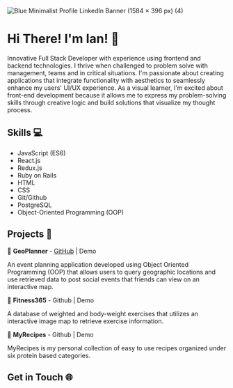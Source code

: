 ![Blue Minimalist Profile LinkedIn Banner (1584 × 396 px) (4)](https://user-images.githubusercontent.com/85708755/200971756-0a398f94-98df-42f7-9c6b-8d2acfcc4608.png)

# Hi There! I'm Ian! 👋

Innovative Full Stack Developer with experience using frontend and backend technologies. I thrive when challenged to problem solve with management, teams and in critical situations. I'm passionate about creating applications that integrate functionality with aesthetics to seamlessly enhance my users' UI/UX experience. As a visual learner, I'm excited about front-end development because it allows me to express my problem-solving skills through creative logic and build solutions that visualize my thought process.

## Skills 💻

* JavaScript (ES6)
* React.js
* Redux.js
* Ruby on Rails
* HTML
* CSS
* Git/Github
* PostgreSQL
* Object-Oriented Programming (OOP)

## Projects 🎨

🔹 **GeoPlanner** - [GitHub](https://github.com/IanMcM89/phase-5-project) | Demo

An event planning application developed using Object Oriented Programming (OOP) that allows users to query geographic locations and use retrieved data to post social events that friends can view on an interactive map.

🔹 **Fitness365** - Github | Demo

A database of weighted and body-weight exercises that utilizes an interactive image map to retrieve exercise information.

🔹 **MyRecipes** - Github | Demo

MyRecipes is my personal collection of easy to use recipes organized under six protein based categories.

## Get in Touch 🌐

<!--
**IanMcM89/IanMcM89** is a ✨ _special_ ✨ repository because its `README.md` (this file) appears on your GitHub profile.

Here are some ideas to get you started:

- 🔭 I’m currently working on ...
- 🌱 I’m currently learning ...
- 👯 I’m looking to collaborate on ...
- 🤔 I’m looking for help with ...
- 💬 Ask me about ...
- 📫 How to reach me: ...
- 😄 Pronouns: ...
- ⚡ Fun fact: ...
-->

